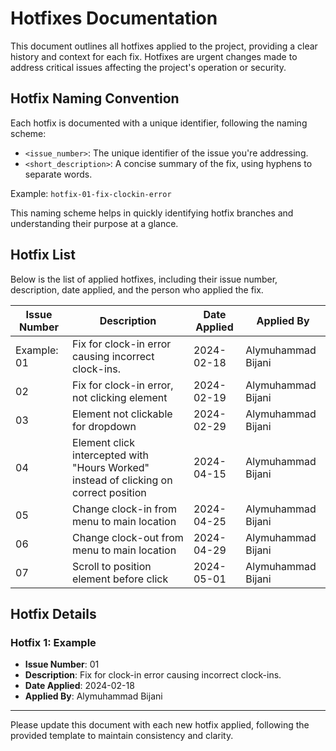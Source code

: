# Hotfixes Documentation

This document outlines all hotfixes applied to the project, providing a clear history and context for each fix. Hotfixes are urgent changes made to address critical issues affecting the project's operation or security.

## Hotfix Naming Convention

Each hotfix is documented with a unique identifier, following the naming scheme:

- `<issue_number>`: The unique identifier of the issue you're addressing.
- `<short_description>`: A concise summary of the fix, using hyphens to separate words.

Example: `hotfix-01-fix-clockin-error`

This naming scheme helps in quickly identifying hotfix branches and understanding their purpose at a glance.

## Hotfix List

Below is the list of applied hotfixes, including their issue number, description, date applied, and the person who applied the fix.

| Issue Number | Description                      | Date Applied | Applied By     |
|--------------|----------------------------------|--------------|----------------|
| Example: 01  | Fix for clock-in error causing incorrect clock-ins. | 2024-02-18   | Alymuhammad Bijani |
| 02 | Fix for clock-in error, not clicking element | 2024-02-19 | Alymuhammad Bijani |
| 03 | Element not clickable for dropdown | 2024-02-29 | Alymuhammad Bijani |
| 04 | Element click intercepted with "Hours Worked" instead of clicking on correct position| 2024-04-15 | Alymuhammad Bijani |
| 05 | Change clock-in from menu to main location | 2024-04-25 | Alymuhammad Bijani |
| 06 | Change clock-out from menu to main location | 2024-04-29 | Alymuhammad Bijani |
| 07 | Scroll to position element before click | 2024-05-01 | Alymuhammad Bijani |

## Hotfix Details

### Hotfix 1: Example

- **Issue Number**: 01
- **Description**: Fix for clock-in error causing incorrect clock-ins.
- **Date Applied**: 2024-02-18
- **Applied By**: Alymuhammad Bijani

---

Please update this document with each new hotfix applied, following the provided template to maintain consistency and clarity.
